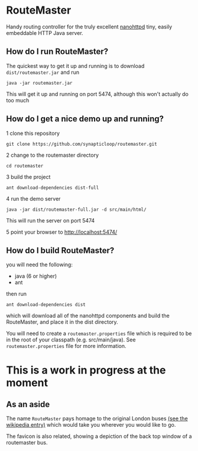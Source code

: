 RouteMaster
===========
Handy routing controller for the truly excellent [nanohttpd](https://github.com/NanoHttpd/nanohttpd) tiny, easily embeddable HTTP Java server.

## How do I run RouteMaster?

The quickest way to get it up and running is to download ```dist/routemaster.jar``` and run

```
java -jar routemaster.jar
```

This will get it up and running on port 5474, although this won't actually do too much

## How do I get a nice demo up and running?

  1 clone this repository 

```
git clone https://github.com/synapticloop/routemaster.git
```

  2 change to the routemaster directory

```
cd routemaster
```

  3 build the project

```
ant download-dependencies dist-full
```

  4 run the demo server

```
java -jar dist/routemaster-full.jar -d src/main/html/
```

This will run the server on port 5474

  5 point your browser to [http://localhost:5474/](http://localhost:5474/)

## How do I build RouteMaster?

you will need the following:

  + java (6 or higher)
  + ant

then run

```
ant download-dependencies dist 
```

which will download all of the nanohttpd components and build the RouteMaster, 
and place it in the dist directory.

You will need to create a ```routemaster.properties``` file which is required to be in the root of your classpath (e.g. src/main/java).  See ```routemaster.properties``` file for more information.

# This is a work in progress at the moment

## As an aside

The name ```RouteMaster``` pays homage to the original London buses [(see the wikipedia entry)](http://en.wikipedia.org/wiki/Routemaster) which would take you wherever you would like to go.

The favicon is also related, showing a depiction of the back top window of a routemaster bus.

